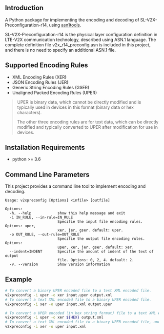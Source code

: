 ## Introduction
A Python package for implementing the encoding and decoding of SL-V2X-Preconfiguration-r14, using  [asn1tools](https://github.com/eerimoq/asn1tools).

SL-V2X-Preconfiguration-r14 is the physical layer configuration definition in LTE-V2X communication technology, described using ASN.1 language. The complete definition file v2x_r14_preconfig.asn is included in this project, and there is no need to specify an additional ASN.1 file.

## Supported Encoding Rules
- XML Encoding Rules (XER)
- JSON Encoding Rules (JER)
- Generic String Encoding Rules (GSER)
- Unaligned Packed Encoding Rules (UPER)

> UPER is binary data, which cannot be directly modified and is typically used in devices in this format (binary data or hex characters). 
>
> The other three encoding rules are for text data, which can be directly modified and typically converted to UPER after modification for use in devices.

## Installation Requirements
- python >= 3.6

## Command Line Parameters
This project provides a command line tool to implement encoding and decoding.

```
Usage: v2xpreconfig [Options] <infile> [outfile]

Options:
  -h, --help            show this help message and exit
  -i IN_RULE, --in-rule=IN_RULE
                        Specifie the input file encoding rules. Options: uper,
                        xer, jer, gser. default: uper.
  -o OUT_RULE, --out-rule=OUT_RULE
                        Specifie the output file encoding rules. Options:
                        uper, xer, jer, gser. default: xer.
  --indent=INDENT       Specifie the amount of indent of the text of output
                        file. Options: 0, 2, 4. default: 2.
  -v, --version         Show version information
```

## Example
```bash
# To convert a binary UPER encoded file to a text XML encoded file.
v2xpreconfig -i uper -o xer input.uper output.xml
# To convert a text XML encoded file to a binary UPER encoded file.
v2xpreconfig -i xer -o uper input.xml output.uper

# To convert a UPER encoded (in hex string format) file to a text XML encoded file
v2xpreconfig -i uper -o xer ${HEX} output.xml
# To convert a text XML encoded file to a binary UPER encoded file, and output the file to a standard device in hex string format.
v2xpreconfig -i xer -o uper input.xml
```